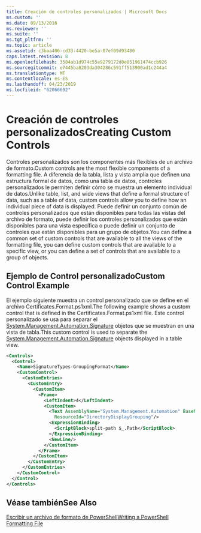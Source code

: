 ```yaml
---
title: Creación de controles personalizados | Microsoft Docs
ms.custom: ''
ms.date: 09/13/2016
ms.reviewer: ''
ms.suite: ''
ms.tgt_pltfrm: ''
ms.topic: article
ms.assetid: c3baa406-cd33-4420-be5a-07ef09d93480
caps.latest.revision: 8
ms.openlocfilehash: 3504ab1d974c55e9279172d0e851961474ccb926
ms.sourcegitcommit: e7445ba8203da304286c591ff513900ad1c244a4
ms.translationtype: MT
ms.contentlocale: es-ES
ms.lasthandoff: 04/23/2019
ms.locfileid: "62066692"
---
```

# <a name="creating-custom-controls"></a><span data-ttu-id="692e5-102">Creación de controles personalizados</span><span class="sxs-lookup"><span data-stu-id="692e5-102">Creating Custom Controls</span></span>

<span data-ttu-id="692e5-103">Controles personalizados son los componentes más flexibles de un archivo de formato.</span><span class="sxs-lookup"><span data-stu-id="692e5-103">Custom controls are the most flexible components of a formatting file.</span></span> <span data-ttu-id="692e5-104">A diferencia de la tabla, lista y vista amplia que definen una estructura formal de datos, como una tabla de datos, controles personalizados le permiten definir cómo se muestra un elemento individual de datos.</span><span class="sxs-lookup"><span data-stu-id="692e5-104">Unlike table, list, and wide views that define a formal structure of data, such as a table of data, custom controls allow you to define how an individual piece of data is displayed.</span></span> <span data-ttu-id="692e5-105">Puede definir un conjunto común de controles personalizados que están disponibles para todas las vistas del archivo de formato, puede definir los controles personalizados que están disponibles para una vista específica o puede definir un conjunto de controles que están disponibles para un grupo de objetos.</span><span class="sxs-lookup"><span data-stu-id="692e5-105">You can define a common set of custom controls that are available to all the views of the formatting file, you can define custom controls that are available to a specific view, or you can define a set of controls that are available to a group of objects.</span></span>

## <a name="custom-control-example"></a><span data-ttu-id="692e5-106">Ejemplo de Control personalizado</span><span class="sxs-lookup"><span data-stu-id="692e5-106">Custom Control Example</span></span>

<span data-ttu-id="692e5-107">El ejemplo siguiente muestra un control personalizado que se define en el archivo Certificates.Format.ps1xml.</span><span class="sxs-lookup"><span data-stu-id="692e5-107">The following example shows a custom control that is defined in the Certificates.Format.ps1xml file.</span></span> <span data-ttu-id="692e5-108">Este control personalizado se usa para separar el [System.Management.Automation.Signature](/dotnet/api/System.Management.Automation.Signature) objetos que se muestran en una vista de tabla.</span><span class="sxs-lookup"><span data-stu-id="692e5-108">This custom control is used to separate the [System.Management.Automation.Signature](/dotnet/api/System.Management.Automation.Signature) objects displayed in a table view.</span></span>

```xml
<Controls>
  <Control>
    <Name>SignatureTypes-GroupingFormat</Name>
    <CustomControl>
      <CustomEntries>
        <CustomEntry>
          <CustomItem>
            <Frame>
              <LeftIndent>4</LeftIndent>
              <CustomItem>
                <Text AssemblyName="System.Management.Automation" BaseName="FileSystemProviderStrings"
                  ResourceId="DirectoryDisplayGrouping"/>
                <ExpressionBinding>
                  <ScriptBlock>split-path $_.Path</ScriptBlock>
                </ExpressionBinding>
                <NewLine/>
              </CustomItem>
            </Frame>
          </CustomItem>
        </CustomEntry>
      </CustomEntries>
    </CustomControl>
  </Control>
</Controls>

```

## <a name="see-also"></a><span data-ttu-id="692e5-109">Véase también</span><span class="sxs-lookup"><span data-stu-id="692e5-109">See Also</span></span>

[<span data-ttu-id="692e5-110">Escribir un archivo de formato de PowerShell</span><span class="sxs-lookup"><span data-stu-id="692e5-110">Writing a PowerShell Formatting File</span></span>](./writing-a-powershell-formatting-file.md)
